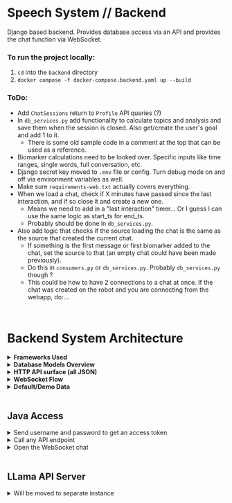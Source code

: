# Speech System // Backend
Django based backend. Provides database access via an API and provides the chat function via WebSocket.

### To run the project locally:
1. `cd` into the `backend` directory
2. `docker compose -f docker-compose.backend.yaml up --build`



### ToDo:
* Add ```ChatSessions``` return to ```Profile``` API queries (?)
* In ```db_services.py``` add functionality to calculate topics and analysis and save them when the session is closed. Also get/create the user's goal and add 1 to it.
    - There is some old sample code in a comment at the top that can be used as a reference.
* Biomarker calculations need to be looked over. Specific inputs like time ranges, single words, full conversation, etc.
* Django secret key moved to ```.env``` file or config. Turn debug mode on and off via environment variables as well.
* Make sure ```requirements-web.txt``` actually covers everything.
* When we load a chat, check if X minutes have passed since the last interaction, and if so close it and create a new one.
    - Means we need to add in a "last interaction" timer... Or I guess I can use the same logic as start_ts for end_ts.
    - Probably should be done in ```db_services.py```.
* Also add logic that checks if the source loading the chat is the same as the source that created the current chat.
    - If something is the first message or first biomarker added to the chat, set the source to that (an empty chat could have been made previously).
    - Do this in ```consumers.py``` or ```db_services.py```. Probably ```db_services.py``` though ?
    - This could be how to have 2 connections to a chat at once. If the chat was created on the robot and you are connecting from the webapp, do:...

<br>










# Backend System Architecture

<details closed> <summary> <b>Frameworks Used</b> </summary>

| Layer         | Framework                              | Role                                                                                                                                      |
| ------------- | -------------------------------------- | ----------------------------------------------------------------------------------------------------------------------------------------- |
| **Network**   | **Docker compose**                     | Starts up Postgres, Django app, Nginx reverse-proxy                                                                                        |
| **Auth**      | **JSON Web Tokens (SimpleJWT)**        | Browser/robot obtains tokens at `/api/token/`, sends `Authorization: Bearer <access>` on HTTP or `?token=<access>&source=<client>` on WS  |
| **HTTP API**  | **Django REST Framework**              | JSON endpoints mounted at `/api/...`                                                                                                      |
| **WebSocket** | **Django Channels 4**                  | WebSocket endpoint `ws://<host>/ws/chat/` (one socket per active conversation)                                                            |
<hr>
</details>

<details closed> <summary> <b>Database Models Overview</b> </summary>

| Model                  | Purpose                                  | Key fields / constraints                              |
| ---------------------- | ---------------------------------------- | ----------------------------------------------------- |
| **User (`auth_user`)** | Login credentials                        | Django default class                                  |
| **Profile**            | One patient linked 1-to-1 to a caregiver | `Unique(plwd)` & `Unique(caregiver)`                  |
| **ChatSession**        | One conversation (active or archived)    | `is_active`, `source`, `Unique(user, is_active=True)` |
| **ChatMessage**        | Single utterance                         | FK(`ChatSession`), `role = user/assistant`            |
| **ChatBiomarkerScore** | Biomarkers calculated during chats       |  FK(`ChatSession`), `score_type`, `score`, `ts`       |
| **Goal**               | Track number of user conversations       | `Unique(user)`                                        |
| **UserSettings**       | View / scheduling toggles                | `Unique(user)`                                        |
| **Reminder**           | Calendar entry                           | FK(`Profile`), `daysOfWeek` Array                     |
<hr>
</details>

<details closed> <summary> <b>HTTP API surface (all JSON)</b> </summary>

| Endpoint                              | Method(s)               | Notes                                                                 |
| ------------------------------------- | ----------------------- | --------------------------------------------------------------------- |
| `/api/signup/`                        | **POST**                | Creates patient & caregiver users, `Profile`, `UserSettings`, `Goal`  |
| `/api/token/` & `/api/token/refresh/` | **POST**                | JWT login / refresh                                                   |
| `/api/profile/`                       | **GET**                 | Returns patient & caregiver names, settings, goal                     |
| `/api/goal/`                          | **GET PUT**             | Single row per user                                                   |
| `/api/settings/`                      | **GET PUT**             | Single row per user                                                   |
| `/api/reminders/`                     | **GET POST PUT DELETE** | User can have multiple                                                |
| `/api/chatsessions/`                  | **GET**                 | List + detail with nested messages & biomarkers                       |

All endpoints are protected by `IsAuthenticated` (JWT or session cookie) except `/signup/` and token endpoints.
<hr>
</details>

<details closed> <summary> <b>WebSocket Flow</b> </summary>

1. **Client connects:** 
    * ```wss://<host>/ws/chat/?token=<JWT_ACCESS>&source=robot```
    * `QueryAuthMiddleware`
        - Extracts `token`, verifies it, and sets `scope["user"]`
        - Passes `source` string into `scope`
            * ```webapp``` | ```mobile``` | ```qtrobot``` | ```buddyrobot```

2. **`ChatConsumer.connect()`**
    * Calls `ChatService.get_or_create_active_session(user, source)`, which fetches or creates `ChatSession(is_active=True)`
    * Builds `context_buffer` from the last 10 messages between the user and LLM

3. **Receive JSON messages during chat:**
    - `"overlapped_speech"` => Simple notification that there was overlapped speech between the user and system
        * ***ToDo: Send the timestamp this occured instead. Also add it as a property of ChatSessions. Makes "interruptions over the last X seconds" simple.***
    - `"audio_data"` => Expects 5 second audio chunks to be used for calculating openSMILE features
        * ***ToDo: Create a second audio data endpoint that receives chunks of ~100ms. This would be used for backend ASR.***
    - `"transcription"` => Assumes this to be the users utterance (ASR was done on the frontend), and replies with the LLM
        * ***ToDo: Send utterance start/end timestamps along with the text.*** 
    - `"end_chat"` => Set the current ```ChatSession``` as inactive, and creates a new one
        * ***ToDo: Update ```Goal``` with +1 completed chats and add topics/sentiment data to the ```ChatSession``` object now that it is completed.*** 
        * ***ToDo: Actually, should just change the ```current``` property of ```Goal``` to a method. Query the associated user, check how many non-```is_active``` chats the have that come after the goals ```startDay``` field.***
<hr>
</details>

<details closed> <summary> <b>Default/Demo Data</b> </summary>

| User      | Username          | Password  |
| --------- | ----------------- | --------- |
| User      | `demo_patient`    | `dpu1`    |
| Caregiver | `demo_caregiver`  | `dpu1`    |
<hr>
</details>
<br>









## Java Access

<details closed> <summary> Send username and password to get an access token </summary>

```java
// Build JSON payload
String body = """{"username": "robot_user01", "password": "password"}""";

// POST to /api/token/
HttpClient  client   = HttpClient.newHttpClient();
HttpRequest loginReq = HttpRequest.newBuilder()
        .uri(URI.create("https://cognibot.org/api/token/"))
        .header("Content-Type", "application/json")
        .POST(HttpRequest.BodyPublishers.ofString(body))
        .build();

HttpResponse<String> loginRes = client.send(loginReq, HttpResponse.BodyHandlers.ofString());

// Parse {"access":"...", "refresh":"..."}
String accessToken  = Json.parse(loginRes.body()).at("/access" ).asText();
String refreshToken = Json.parse(loginRes.body()).at("/refresh").asText();
```
</details>

<details closed> <summary> Call any API endpoint </summary>

```java
HttpRequest profileReq = HttpRequest.newBuilder()
        .uri(URI.create("https://cognibot.org/api/profile/"))
        .header("Authorization", "Bearer " + accessToken)
        .GET()
        .build();

HttpResponse<String> profileRes = client.send(profileReq, HttpResponse.BodyHandlers.ofString());
```
</details>

<details closed> <summary>  Open the WebSocket chat </summary>

```java
String wsURL = "wss://cognibot.org/ws/chat/"
             + "?token=" + accessToken        // authorization
             + "&source=buddyrobot";          // device (webapp, buddyrobot)

WebSocket webSocket = client.newWebSocketBuilder()
        .buildAsync(URI.create(wsURL), new ChatListener())
        .join();
```
</details>
<br>










## LLama API Server

<details closed> <summary> Will be moved to separate instance </summary>

Default ```User``` model contains an ```is_staff``` field. Database should be initialized with some starter data for testing, but also with some admin profiles. Admin profiles will havve ```is_staff``` and should be able to access a page that gets the status of the Google cloud compute instance hosting the LLM. If offline, a button will be available to send a command to restart the server automatically.

</details>

